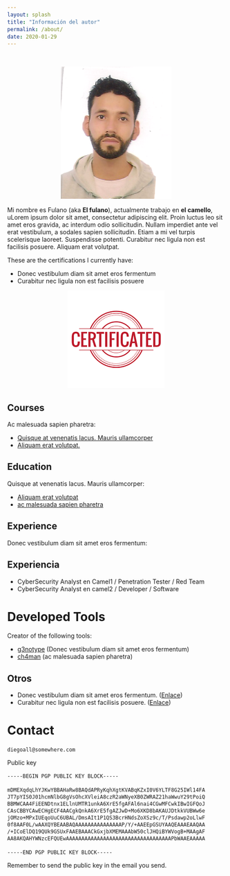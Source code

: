 ```yaml
---
layout: splash
title: "Información del autor"
permalink: /about/
date: 2020-01-29
---
```


<br>

<p align="center">
<img src="/assets/images/avatar.png">
</p>

Mi nombre es Fulano (aka <strong>El fulano</strong>), actualmente trabajo en <strong>el camello</strong>, uLorem ipsum dolor sit amet, consectetur adipiscing elit. Proin luctus leo sit amet eros gravida, ac interdum odio sollicitudin. Nullam imperdiet ante vel erat vestibulum, a sodales sapien sollicitudin. Etiam a mi vel turpis scelerisque laoreet. Suspendisse potenti. Curabitur nec ligula non est facilisis posuere. Aliquam erat volutpat.


These are the certifications I currently have:

- Donec vestibulum diam sit amet eros fermentum
- Curabitur nec ligula non est facilisis posuere



<p align="center">
<img src="/assets/images/about/certs.png">
</p>

## Courses
Ac malesuada sapien pharetra:

- [Quisque at venenatis lacus. Mauris ullamcorper](https://gist.github.com/diegoall/something)
- [Aliquam erat volutpat.](https://gist.github.com/diegoall/something)


## Education
Quisque at venenatis lacus. Mauris ullamcorper:

- [Aliquam erat volutpat](https://gist.github.com/diegoall/something)
- [ac malesuada sapien pharetra](https://gist.github.com/diegoall/something)

## Experience
Donec vestibulum diam sit amet eros fermentum:


## Experiencia
- CyberSecurity Analyst en Camel1 / Penetration Tester / Red Team
- CyberSecurity Analyst en camel2  / Developer / Software



# Developed Tools
Creator of the following tools:

- [g3notype](https://gist.github.com/diegoall/something) (Donec vestibulum diam sit amet eros fermentum)
- [ch4man](https://gist.github.com/diegoall/something) (ac malesuada sapien pharetra)



## Otros

- Donec vestibulum diam sit amet eros fermentum. ([Enlace](https://gist.github.com/diegoall/something))
- Curabitur nec ligula non est facilisis posuere. ([Enlace](https://gist.github.com/diegoall/something))


# Contact

    diegoall@somewhere.com

Public key


    -----BEGIN PGP PUBLIC KEY BLOCK-----

    mDMEXqdqLhYJKwYBBAHaRw8BAQdAPRyKqhXgtKVABqKZxI0V6YLTF8G25IWl14FA
    JT7pYIS0J01hcmNlbG8gVsOhcXVleiA8czR2aWNyeXB0ZWRAZ21haWwuY29tPoiQ
    BBMWCAA4FiEENDtnx1ELlnUMTR1unkA6XrE5fgAFAl6nai4CGwMFCwkIBwIGFQoJ
    CAsCBBYCAwECHgECF4AACgkQnkA6XrE5fgAZJwD+Mo6XKD8bAKAUJDtkkVUBWw6e
    jOMzo+MPxIUEqoUuC6UBAL/DmsAIt1P1QS3BcrHNdsZoXSz9c/T/Psdawp2oLlwF
    0f8AAF0L/wAAXQYBEAABAQAAAAAAAAAAAAAAAP/Y/+AAEEpGSUYAAQEAAAEAAQAA
    /+ICoElDQ19QUk9GSUxFAAEBAAACkGxjbXMEMAAAbW50clJHQiBYWVogB+MAAgAF
    AA8AKQAHYWNzcEFQUEwAAAAAAAAAAAAAAAAAAAAAAAAAAAAAAAAAAPbWAAEAAAAA

    -----END PGP PUBLIC KEY BLOCK-----

Remember to send the public key in the email you send.